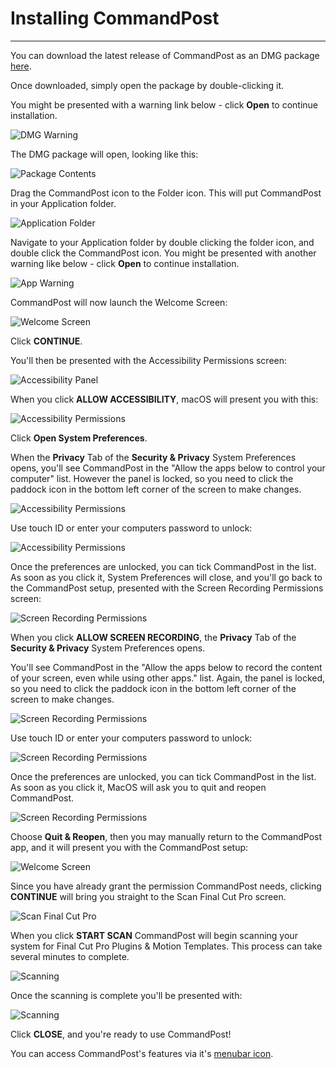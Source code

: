 # Installing CommandPost
---

You can download the latest release of CommandPost as an DMG package [here](http://commandpost.io).

Once downloaded, simply open the package by double-clicking it.

You might be presented with a warning link below - click **Open** to continue installation.

![DMG Warning](../../images/dmg-warning.png)

The DMG package will open, looking like this:

![Package Contents](../../images/commandpost-dmg.png)

Drag the CommandPost icon to the Folder icon. This will put CommandPost in your Application folder. 

![Application Folder](../../images/application-folder.png)

Navigate to your Application folder by double clicking the folder icon, and double click the CommandPost icon. You might be presented with another warning like below - click **Open** to continue installation.

![App Warning](../../images/app-warning.png)

CommandPost will now launch the Welcome Screen:

![Welcome Screen](../../images/welcome-1.png)

Click **CONTINUE**.

You'll then be presented with the Accessibility Permissions screen:

![Accessibility Panel](../../images/welcome-2.png)

When you click **ALLOW ACCESSIBILITY**, macOS will present you with this:

![Accessibility Permissions](../../images/welcome-3.png)

Click **Open System Preferences**.

When the **Privacy** Tab of the **Security & Privacy** System Preferences opens, you'll see CommandPost in the "Allow the apps below to control your computer" list. However the panel is locked, so you need to click the paddock icon in the bottom left corner of the screen to make changes.

![Accessibility Permissions](../../images/welcome-4.png)

Use touch ID or enter your computers password to unlock:

![Accessibility Permissions](../../images/welcome-5.png)

Once the preferences are unlocked, you can tick CommandPost in the list. As soon as you click it, System Preferences will close, and you'll go back to the CommandPost setup, presented with the Screen Recording Permissions screen:

![Screen Recording Permissions](../../images/welcome-6.png)

When you click **ALLOW SCREEN RECORDING**, the **Privacy** Tab of the **Security & Privacy** System Preferences opens.

You'll see CommandPost in the "Allow the apps below to record the content of your screen, even while using other apps." list. Again, the panel is locked, so you need to click the paddock icon in the bottom left corner of the screen to make changes.

![Screen Recording Permissions](../../images/welcome-7.png)

Use touch ID or enter your computers password to unlock:

![Screen Recording Permissions](../../images/welcome-8.png)

Once the preferences are unlocked, you can tick CommandPost in the list. As soon as you click it, MacOS will ask you to quit and reopen CommandPost.

![Screen Recording Permissions](../../images/welcome-9.png)

Choose **Quit & Reopen**, then you may manually return to the CommandPost app, and it will present you with the CommandPost setup:

![Welcome Screen](../../images/welcome-1.png)

Since you have already grant the permission CommandPost needs, clicking **CONTINUE** will bring you straight to the Scan Final Cut Pro screen.

![Scan Final Cut Pro](../../images/welcome-10.png)

When you click **START SCAN** CommandPost will begin scanning your system for Final Cut Pro Plugins & Motion Templates. This process can take several minutes to complete.

![Scanning](../../images/welcome-11.png)

Once the scanning is complete you'll be presented with:

![Scanning](../../images/welcome-12.png)

Click **CLOSE**, and you're ready to use CommandPost!

You can access CommandPost's features via it's [menubar icon](http://help.commandpost.io/interface/menubar).